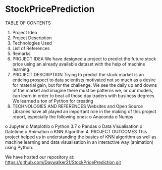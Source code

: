 # StockPricePrediction


TABLE OF CONTENTS
1.	Project Idea
2.	Project Description
3.	Technologies Used
4.	List of References
5.	Remarks
1.	PROJECT IDEA
We have designed a project to predict the future stock price using an already available dataset with the help of machine learning.   
2.	PROJECT DESCRIPTION
Trying to predict the stock market is an enticing prospect to data scientists motivated not so much as a desire for material gain, but for the challenge. We see the daily up and downs of the market and imagine there must be patterns we, or our models, can learn in order to beat all those day traders with business degrees. 
We learned a ton of Python for creating 
3.	TECHNOLOGIES AND REFERENCES 
Websites and Open Source Libraries have all played an important role in the making of this project report, especially the following ones:
o	Anaconda	o	Numpy

o	Jupyter	o	Matplotlib
o	Python 3.7	o	Pandas
o	Data Visualisation	o	Datetime
o	Animation	o	KNN Algorithm
4.	PROJECT OUTCOMES
This project helped us in understanding the basics of KNN algorithm as well as machine learning and data visualisation in an interactive way (animation) using Python.

We have hosted our repository at: https://github.com/Daywalker21/StockPricePrediction.git
